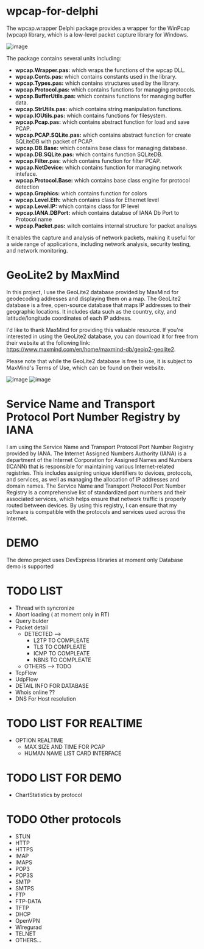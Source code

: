 # wpcap-for-delphi
The wpcap.wrapper Delphi package provides a wrapper for the WinPcap (wpcap) library, which is a low-level packet capture library for Windows.

![image](https://user-images.githubusercontent.com/11525545/221328217-04db309c-c45f-4d33-a297-beff01e0f1c2.png)


The package contains several units including: 

+ **wpcap.Wrapper.pas:**  which wraps the functions of the wpcap DLL.
+ **wpcap.Conts.pas:**   which contains constants used in the library. 
+ **wpcap.Types.pas:**    which contains structures used by the library. 
+ **wpcap.Protocol.pas:** which contains functions for managing protocols.
+ **wpcap.BufferUtils.pas:** which contains functions for managing buffer data.
+ **wpcap.StrUtils.pas:** which contains string manipulation functions.
+ **wpcap.IOUtils.pas:**  which contains functions for filesystem.
+ **wpcap.Pcap.pas:**  which contains abstract function for load and save PCAP.
+ **wpcap.PCAP.SQLite.pas:**  which contains abstract function for create SQLiteDB with packet of PCAP.
+ **wpcap.DB.Base:**  which contains base class for managing database.
+ **wpcap.DB.SQLite.pas:**  which contains function SQLiteDB.
+ **wpcap.Filter.pas:**  which contains function for filter PCAP.
+ **wpcap.NetDevice:**  which contains function for managing network inteface.
+ **wpcap.Protocol.Base:**  which contains base class engine for protocol detection
+ **wpcap.Graphics:**  which contains function for colors
+ **wpcap.Level.Eth:**  which contains class for Ethernet level
+ **wpcap.Level.IP:**  which contains class for IP level
+ **wpcap.IANA.DBPort:**  which contains databse of IANA Db Port to Protocol name
+ **wpcap.Packet.pas:** witch contains internal structure for packet analisys


It enables the capture and analysis of network packets, making it useful for a wide range of applications, including network analysis, security testing, and network monitoring.

# GeoLite2 by MaxMind
In this project, I use the GeoLite2 database provided by MaxMind for geodecoding addresses and displaying them on a map. The GeoLite2 database is a free, open-source database that maps IP addresses to their geographic locations. It includes data such as the country, city, and latitude/longitude coordinates of each IP address.

I'd like to thank MaxMind for providing this valuable resource. If you're interested in using the GeoLite2 database, you can download it for free from their website at the following link: https://www.maxmind.com/en/home/maxmind-db/geoip2-geolite2.

Please note that while the GeoLite2 database is free to use, it is subject to MaxMind's Terms of Use, which can be found on their website.

   ![image](https://user-images.githubusercontent.com/11525545/222990137-523eca8a-9a36-4b2e-9185-5d0ee95b5faf.png)
![image](https://user-images.githubusercontent.com/11525545/222990179-f5e0688e-6f10-40d6-90f2-073040547694.png)


# Service Name and Transport Protocol Port Number Registry by IANA 
I am using the Service Name and Transport Protocol Port Number Registry provided by IANA. The Internet Assigned Numbers Authority (IANA) is a department of the Internet Corporation for Assigned Names and Numbers (ICANN) that is responsible for maintaining various Internet-related registries. This includes assigning unique identifiers to devices, protocols, and services, as well as managing the allocation of IP addresses and domain names. The Service Name and Transport Protocol Port Number Registry is a comprehensive list of standardized port numbers and their associated services, which helps ensure that network traffic is properly routed between devices. By using this registry, I can ensure that my software is compatible with the protocols and services used across the Internet.

# DEMO

The demo project uses DevExpress libraries at moment only Database demo is supported

# TODO LIST

+ Thread with syncronize
+ Abort loading ( at moment only in RT)
+ Query bulder 
+ Packet detail 
  + DETECTED -->
    +  L2TP TO COMPLEATE
    +  TLS TO COMPLEATE
    +  ICMP TO COMPLEATE
    +  NBNS TO COMPLEATE
  + OTHERS --> TODO
+ TcpFlow 
+ UdpFlow
+ DETAIL INFO FOR DATABASE
+ Whois online ??
+ DNS For Host resolution

# TODO LIST FOR REALTIME

+ OPTION REALTIME
  + MAX SIZE AND TIME FOR PCAP
  + HUMAN NAME LIST CARD INTERFACE
 

# TODO LIST FOR DEMO
+ ChartStatistics by protocol

# TODO Other protocols

+ STUN
+ HTTP
+ HTTPS
+ IMAP
+ IMAPS
+ POP3
+ POP3S
+ SMTP
+ SMTPS
+ FTP
+ FTP-DATA
+ TFTP
+ DHCP
+ OpenVPN
+ Wiregurad
+ TELNET
+ OTHERS...



